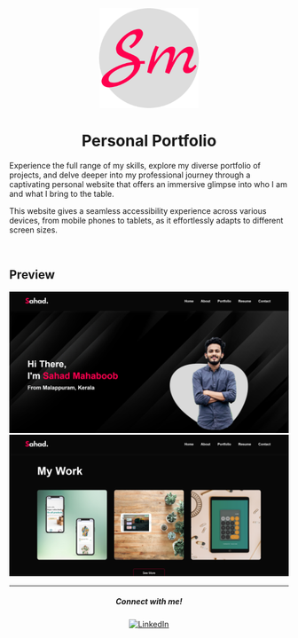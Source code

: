 <div align = "center">
    <img src="./Images/favicon.png" alt="Logo">
</div>

<h1 align = "center"><b>Personal Portfolio</b></h1>

Experience the full range of my skills, explore my diverse portfolio of projects, and delve deeper into my professional journey through a captivating personal website that offers an immersive glimpse into who I am and what I bring to the table.

This website gives a seamless accessibility experience across various devices, from mobile phones to tablets, as it effortlessly adapts to different screen sizes.

<br>

## Preview

<div align="center">
    <img src="./Images/Screenshot/Screenshot1.png">
</div>

<div align="center">
    <img src="./Images/Screenshot/Screenshot2.png">
</div>

<hr>
<h5 align="center">Connect with me!</h5>

<p align="center">
    <a href="https://www.linkedin.com/in/sahadmahaboobp" target="_blank"><img src="https://img.shields.io/badge/LinkedIn-0077B5?style=for-the-badge&logo=linkedin&logoColor=white" alt="LinkedIn"></a>
</p>